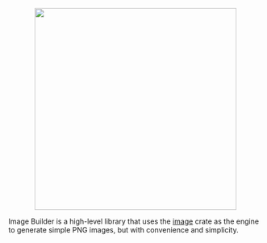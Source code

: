 <p align="center">
  <img src="https://raw.githubusercontent.com/jeffersoncbd/image-builder/master/example.png" width="400">
</p>

Image Builder is a high-level library that uses the [image](https://crates.io/crates/image) crate as the engine to generate simple PNG images, but with convenience and simplicity.
